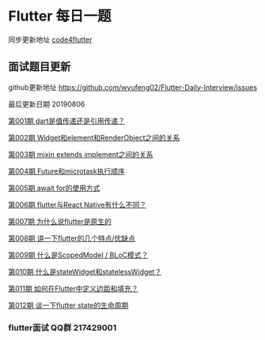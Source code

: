 # Flutter 每日一题 
同步更新地址 [code4flutter](http://code4flutter.com)

## 面试题目更新
github更新地址 https://github.com/wyufeng02/Flutter-Daily-Interview/issues

最后更新日期 20190806 

[第001期 dart是值传递还是引用传递？](https://github.com/wyufeng02/wyufeng02/Flutter-Daily-Interview/issues/1)

[第002期 Widget和element和RenderObject之间的关系](https://github.com/wyufeng02/wyufeng02/Flutter-Daily-Interview/issues/2)
  
[第003期 mixin extends implement之间的关系](https://github.com/wyufeng02/wyufeng02/Flutter-Daily-Interview/issues/3)
  
[第004期 Future和microtask执行顺序](https://github.com/wyufeng02/wyufeng02/Flutter-Daily-Interview/issues/4)
  
[第005期 await for的使用方式](https://github.com/wyufeng02/wyufeng02/Flutter-Daily-Interview/issues/5)
  
[第006期 flutter与React Native有什么不同？](https://github.com/wyufeng02/wyufeng02/Flutter-Daily-Interview/issues/6)
 
[第007期 为什么说flutter是原生的](https://github.com/wyufeng02/wyufeng02/Flutter-Daily-Interview/issues/7)
 
[第008期 讲一下flutter的几个特点/优缺点](https://github.com/wyufeng02/wyufeng02/Flutter-Daily-Interview/issues/8)
  
[第009期 什么是ScopedModel / BLoC模式？](https://github.com/wyufeng02/wyufeng02/Flutter-Daily-Interview/issues/9)
  
[第010期 什么是stateWidget和statelessWidget？](https://github.com/wyufeng02/wyufeng02/Flutter-Daily-Interview/issues/10)
  
[第011期 如何在Flutter中定义边距和填充？](https://github.com/wyufeng02/wyufeng02/Flutter-Daily-Interview/issues/11)
 
[第012期 谈一下flutter state的生命周期](https://github.com/wyufeng02/Flutter-Daily-Interview/issues/12)
 

### flutter面试 QQ群 217429001
